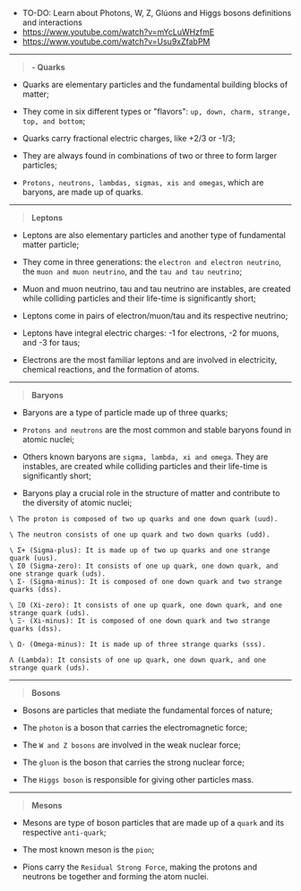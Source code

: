 - TO-DO: Learn about Photons, W, Z, Glúons and Higgs bosons definitions and interactions
- https://www.youtube.com/watch?v=mYcLuWHzfmE
- https://www.youtube.com/watch?v=Usu9xZfabPM

-------

> **- Quarks**

- Quarks are elementary particles and the fundamental building blocks of matter;

- They come in six different types or "flavors": `up, down, charm, strange, top, and bottom`;

- Quarks carry fractional electric charges, like +2/3 or -1/3;

- They are always found in combinations of two or three to form larger particles;

- `Protons, neutrons, lambdas, sigmas, xis and omegas`, which are baryons, are made up of quarks.

---

> **Leptons**

- Leptons are also elementary particles and another type of fundamental matter particle;

- They come in three generations: the `electron and electron neutrino`, the `muon and muon neutrino`, and the `tau and tau neutrino`;

- Muon and muon neutrino, tau and tau neutrino are instables, are created while colliding particles and their life-time is significantly short;

- Leptons come in pairs of electron/muon/tau and its respective neutrino;

- Leptons have integral electric charges: -1 for electrons, -2 for muons, and -3 for taus;

- Electrons are the most familiar leptons and are involved in electricity, chemical reactions, and the formation of atoms.

---

> **Baryons**

- Baryons are a type of particle made up of three quarks;

- `Protons and neutrons` are the most common and stable baryons found in atomic nuclei;

- Others known baryons are `sigma, lambda, xi and omega`. They are instables, are created while colliding particles and their life-time is significantly short;

- Baryons play a crucial role in the structure of matter and contribute to the diversity of atomic nuclei;


```
\ The proton is composed of two up quarks and one down quark (uud).

\ The neutron consists of one up quark and two down quarks (udd).

\ Σ+ (Sigma-plus): It is made up of two up quarks and one strange quark (uus).
\ Σ0 (Sigma-zero): It consists of one up quark, one down quark, and one strange quark (uds).
\ Σ- (Sigma-minus): It is composed of one down quark and two strange quarks (dss).

\ Ξ0 (Xi-zero): It consists of one up quark, one down quark, and one strange quark (uds).
\ Ξ- (Xi-minus): It is composed of one down quark and two strange quarks (dss).

\ Ω- (Omega-minus): It is made up of three strange quarks (sss).

Λ (Lambda): It consists of one up quark, one down quark, and one strange quark (uds).
```

---

> **Bosons**

- Bosons are particles that mediate the fundamental forces of nature;

- The `photon` is a boson that carries the electromagnetic force;

- The `W and Z bosons` are involved in the weak nuclear force;

- The `gluon` is the boson that carries the strong nuclear force;

- The `Higgs boson` is responsible for giving other particles mass.

---

> **Mesons**

- Mesons are type of boson particles that are made up of a `quark` and its respective `anti-quark`;

- The most known meson is the `pion`;

- Pions carry the `Residual Strong Force`, making the protons and neutrons be together and forming the atom nuclei.
